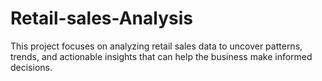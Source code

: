 # Retail-sales-Analysis
This project focuses on analyzing retail sales data to uncover patterns, trends, and actionable insights that can help the business make informed decisions.
